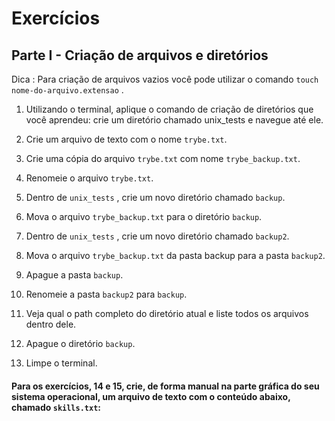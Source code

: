 # Exercícios

## Parte I - Criação de arquivos e diretórios

Dica : Para criação de arquivos vazios você pode utilizar o comando `touch nome-do-arquivo.extensao` .

1. Utilizando o terminal, aplique o comando de criação de diretórios que você aprendeu: crie um diretório chamado unix_tests e navegue até ele.

1. Crie um arquivo de texto com o nome `trybe.txt`.

1. Crie uma cópia do arquivo `trybe.txt` com nome `trybe_backup.txt`.

1. Renomeie o arquivo `trybe.txt`.

1. Dentro de `unix_tests` , crie um novo diretório chamado `backup`.

1. Mova o arquivo `trybe_backup.txt` para o diretório `backup`.

1. Dentro de `unix_tests` , crie um novo diretório chamado `backup2`.

1. Mova o arquivo `trybe_backup.txt` da pasta backup para a pasta `backup2`.

1. Apague a pasta `backup`.

1. Renomeie a pasta `backup2` para `backup`.

1. Veja qual o path completo do diretório atual e liste todos os arquivos dentro dele.

1. Apague o diretório `backup`.

1. Limpe o terminal.

#### Para os exercícios, 14 e 15, crie, de forma manual na parte gráfica do seu sistema operacional, um arquivo de texto com o conteúdo abaixo, chamado `skills.txt`:
